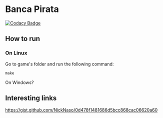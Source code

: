 # Banca Pirata

[![Codacy Badge](https://app.codacy.com/project/badge/Grade/79bb2ffd3268423d872a49e85c7ae4f5)](https://www.codacy.com/gh/alexandrebarbaruiva/banca-pirata/dashboard?utm_source=github.com&amp;utm_medium=referral&amp;utm_content=alexandrebarbaruiva/banca-pirata&amp;utm_campaign=Badge_Grade)

## How to run

### On Linux

Go to game's folder and run the following command:

```shell
make
```

On Windows?

## Interesting links

<https://gist.github.com/NickNaso/0d478f1481686d5bcc868cac06620a60>

